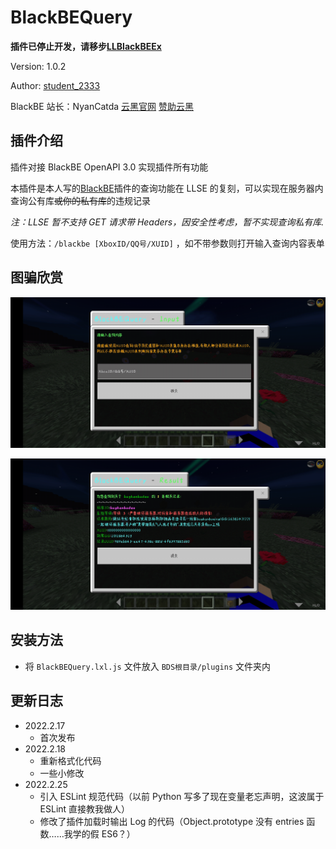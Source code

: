 # BlackBEQuery

**插件已停止开发，请移步[LLBlackBEEx](https://github.com/lgc-LLSEDev/LLBlackBEEx)**

Version: 1.0.2

Author: [student_2333](https://github.com/lgc2333)

BlackBE 站长：NyanCatda [云黑官网](https://blackbe.xyz) [赞助云黑](https://afdian.net/@BlackBE)

## 插件介绍

插件对接 BlackBE OpenAPI 3.0 实现插件所有功能

本插件是本人写的[BlackBE](https://github.com/lgc2333/BDSPyRunnerPlugins/tree/main/BlackBE)插件的查询功能在 LLSE 的复刻，可以实现在服务器内查询公有库~~或你的私有库~~的违规记录

_注：LLSE 暂不支持 GET 请求带 Headers，因安全性考虑，暂不实现查询私有库._

使用方法：`/blackbe [XboxID/QQ号/XUID]` ，如不带参数则打开输入查询内容表单

## 图骗欣赏

![1](readme/1.jpg)

![2](readme/2.jpg)

## 安装方法

- 将 `BlackBEQuery.lxl.js` 文件放入 `BDS根目录/plugins` 文件夹内

## 更新日志

- 2022.2.17
  - 首次发布
- 2022.2.18
  - 重新格式化代码
  - 一些小修改
- 2022.2.25
  - 引入 ESLint 规范代码（以前 Python 写多了现在变量老忘声明，这波属于 ESLint 直接教我做人）
  - 修改了插件加载时输出 Log 的代码（Object.prototype 没有 entries 函数……我学的假 ES6？）
